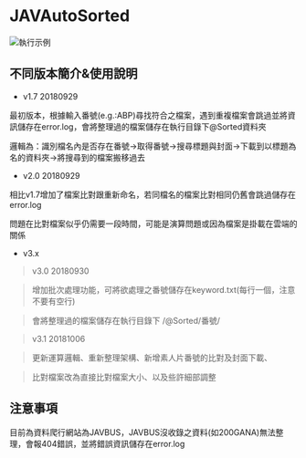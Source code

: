 # JAVAutoSorted

![執行示例](https://i.imgur.com/zQCvrT1.png)

## 不同版本簡介&使用說明
* v1.7 20180929

最初版本，根據輸入番號(e.g.:ABP)尋找符合之檔案，遇到重複檔案會跳過並將資訊儲存在error.log，會將整理過的檔案儲存在執行目錄下@Sorted資料夾

邏輯為：識別檔名內是否存在番號→取得番號→搜尋標題與封面→下載到以標題為名的資料夾→將搜尋到的檔案搬移過去

* v2.0 20180929

相比v1.7增加了檔案比對跟重新命名，若同檔名的檔案比對相同仍舊會跳過儲存在error.log

問題在比對檔案似乎仍需要一段時間，可能是演算問題或因為檔案是掛載在雲端的關係

* v3.x

> v3.0 20180930

> 增加批次處理功能，可將欲處理之番號儲存在keyword.txt(每行一個，注意不要有空行)

> 會將整理過的檔案儲存在執行目錄下 /@Sorted/番號/ 

> v3.1 20181006

> 更新運算邏輯、重新整理架構、新增素人片番號的比對及封面下載、

> 比對檔案改為直接比對檔案大小、以及些許細部調整

## 注意事項

目前為資料爬行網站為JAVBUS，JAVBUS沒收錄之資料(如200GANA)無法整理，會報404錯誤，並將錯誤資訊儲存在error.log
